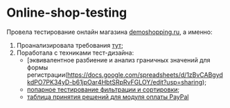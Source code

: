 # Online-shop-testing

Провела тестирование онлайн магазина [demoshopping.ru](https://qa.demoshopping.ru/), а именно:

1. Проанализировала требования [тут](https://docs.google.com/spreadsheets/d/1zjZaJoX_ZIZ4Mc11--QEpwKuzVvw025qwu1t4WW9bT0/edit?usp=sharing);
2. Поработала с техниками тест-дизайна:
   + [эквивалентное разбиение и анализ граничных значений для формы регистрации(https://docs.google.com/spreadsheets/d/1zBvCABgydkdPO7PK34yD-b61jpOar4HbtSRpRvFGLOY/edit?usp=sharing);
   + [попарное тестирование фильтрации и сортировки](https://docs.google.com/spreadsheets/d/1T7HiM0dAddVatXjkVd-wgk4bw9cmlm_4WgugOGdE8yw/edit?usp=sharing);
   + [таблица принятия решений для модуля оплаты PayPal](https://docs.google.com/spreadsheets/d/1N_Hn2f230fFjhYC9tt3asU_BvEX07fhYfaOl6-onweo/edit?usp=sharing)
